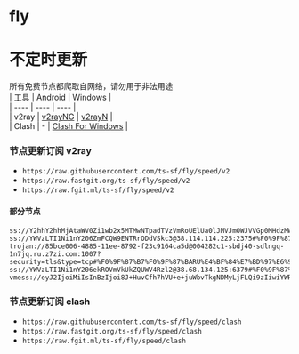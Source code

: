 # fly
# 不定时更新
所有免费节点都爬取自网络，请勿用于非法用途  
|  工具  | Android  | Windows  |  
|  ----  | ----   | ----  |  
| v2ray  | [v2rayNG](https://github.com/2dust/v2rayNG/releases) | [v2rayN](https://github.com/2dust/v2rayN/releases) |  
| Clash  | - | [Clash For Windows](https://github.com/2dust/clashN/releases) | 
  
### 节点更新订阅  v2ray
- `https://raw.githubusercontent.com/ts-sf/fly/speed/v2`  
- `https://raw.fastgit.org/ts-sf/fly/speed/v2`  
- `https://raw.fgit.ml/ts-sf/fly/speed/v2`  
#### 部分节点  
``` 
ss://Y2hhY2hhMjAtaWV0Zi1wb2x5MTMwNTpadTVzVmRoUElUa0lJMVJmOWJVVGp0MHdzMW5rczR2Z0JvSGhlN1F4d0VrMGozQWk=@146.185.198.44:51348#%F0%9F%87%B7%F0%9F%87%BARU%E4%BF%84%E7%BD%97%E6%96%AF%202.4MB%2Fs
ss://YWVzLTI1Ni1nY206ZmFCQW9ENTRrODdVSkc3@38.114.114.225:2375#%F0%9F%87%BA%F0%9F%87%B8US%E7%BE%8E%E5%9B%BD6%20809.5KB%2Fs
trojan://85bce006-4885-11ee-8792-f23c9164ca5d@004282c1-sbdj40-sdlngq-1n7jq.ru.z7zi.com:1007?security=tls&type=tcp#%F0%9F%87%B7%F0%9F%87%BARU%E4%BF%84%E7%BD%97%E6%96%AF2%20791.6KB%2Fs
ss://YWVzLTI1Ni1nY206ekROVmVkUkZQUWV4Rzl2@38.68.134.125:6379#%F0%9F%87%BA%F0%9F%87%B8US%E7%BE%8E%E5%9B%BD8%202.0MB%2Fs
vmess://eyJ2IjoiMiIsInBzIjoi8J+HuvCfh7hVU+e+juWbvTkgNDMyLjFLQi9zIiwiYWRkIjoiYWRtaW4uYXJ6b25ob3N0LmlyIiwicG9ydCI6IjIwODYiLCJpZCI6IjdkOTNlOTkyLTQ4Y2YtNDJkNC04NGY4LTc1NzY4ZTgxNWE0YyIsImFpZCI6IjAiLCJzY3kiOiJhdXRvIiwibmV0Ijoid3MiLCJ0eXBlIjoiIiwiaG9zdCI6ImFkbWluLmFyem9uaG9zdC5pciIsInBhdGgiOiIvIiwidGxzIjoiIiwic25pIjoiIiwidGVzdF9uYW1lIjoiVVPnvo7lm705In0=
```
### 节点更新订阅  clash
- `https://raw.githubusercontent.com/ts-sf/fly/speed/clash`  
- `https://raw.fastgit.org/ts-sf/fly/speed/clash`  
- `https://raw.fgit.ml/ts-sf/fly/speed/clash`  


